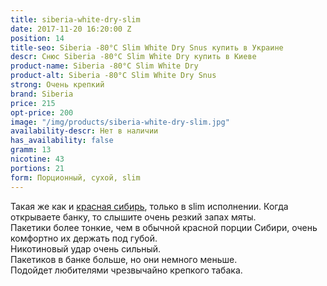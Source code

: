 ```yaml
---
title: siberia-white-dry-slim
date: 2017-11-20 16:20:00 Z
position: 14
title-seo: Siberia -80°C Slim White Dry Snus купить в Украине
descr: Снюс Siberia -80°C Slim White Dry купить в Киеве
product-name: Siberia -80°C Slim White Dry
product-alt: Siberia -80°C Slim White Dry Snus
strong: Очень крепкий
brand: Siberia
price: 215
opt-price: 200
image: "/img/products/siberia-white-dry-slim.jpg"
availability-descr: Нет в наличии
has_availability: false
gramm: 13
nicotine: 43
portions: 21
form: Порционный, сухой, slim
---
```


Такая же как и [красная сибирь](/siberia-white), только в slim исполнении. 
Когда открываете банку, то слышите очень резкий запах мяты.<br>
Пакетики  более тонкие, чем в обычной красной порции Сибири, очень комфортно их держать под губой.<br>
Никотиновый удар очень сильный.<br>
Пакетиков в банке больше, но они немного меньше.<br>
Подойдет любителями чрезвычайно крепкого табака.

